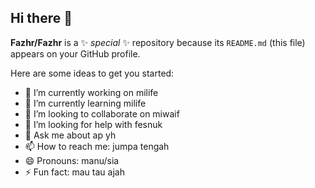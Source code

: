 ## Hi there 👋


**Fazhr/Fazhr** is a ✨ _special_ ✨ repository because its `README.md` (this file) appears on your GitHub profile.

Here are some ideas to get you started:

- 🔭 I’m currently working on milife
- 🌱 I’m currently learning milife
- 👯 I’m looking to collaborate on miwaif
- 🤔 I’m looking for help with fesnuk
- 💬 Ask me about ap yh
- 📫 How to reach me: jumpa tengah
- 😄 Pronouns: manu/sia
- ⚡ Fun fact: mau tau ajah
